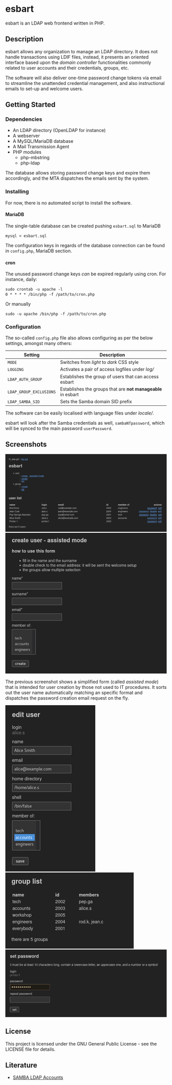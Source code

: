 # esbart

esbart is an LDAP web frontend written in PHP.

## Description

esbart allows any organization to manage an LDAP directory. It does not handle transactions using LDIF files, instead, it presents an oriented interface based upon the *domain controller* functionalities commonly related to user accounts and their credentials, groups, etc.

The software will also deliver one-time password change tokens via email to streamline the unattended credential management, and also instructional emails to set-up and welcome users.

## Getting Started

### Dependencies

* An LDAP directory (OpenLDAP for instance)
* A webserver
* A MySQL/MariaDB database
* A Mail Transmission Agent
* PHP modules
	* php-mbstring
	* php-ldap
	
The database allows storing password change keys and expire them accordingly, and the MTA dispatches the emails sent by the system.

### Installing

For now, there is no automated script to install the software.

#### MariaDB

The single-table database can be created pushing `esbart.sql` to MariaDB

```
mysql < esbart.sql
```

The configuration keys in regards of the database connection can be found in `config.php`, MariaDB section.

#### cron

The unused password change keys *can* be expired regularly using cron. For instance, daily:

```
sudo crontab -u apache -l
0 * * * * /bin/php -f /path/to/cron.php
```

Or manually

```
sudo -u apache /bin/php -f /path/to/cron.php
```

### Configuration

The so-called `config.php` file also allows configuring as per the below settings, amongst many others:

| Setting | Description |
| - | - |
| `MODE` | Switches from *light* to *dark* CSS style |
| `LOGGING` | Activates a pair of access logfiles under *log/* |
| `LDAP_AUTH_GROUP` | Establishes the group of users that can access esbart |
| `LDAP_GROUP_EXCLUSIONS` | Establishes the groups that are **not manageable** in esbart |
| `LDAP_SAMBA_SID` | Sets the Samba domain SID prefix |

The software can be easily localised with language files under *locale/*.

esbart will look after the Samba credentials as well, `sambaNTpassword`, which will be synced to the main password `userPassword`.

## Screenshots

![User list](/screenshots/list-user.png?raw=true "User list")
![Create user - assisted mode](/screenshots/add-user-assisted.png?raw=true "Create user - assisted mode")

The previous screenshot shows a simplified form (called *assisted mode*) that is intended for user creation by those not used to IT procedures. It sorts out the user name automatically matching an specific format and dispatches the password creation email request on the fly.

![Edit user](/screenshots/edit.png?raw=true "Edit user")
![Group list](/screenshots/list-group.png?raw=true "Group list")
![Set password](/screenshots/password.png?raw=true "Set password")

## License

This project is licensed under the GNU General Public License - see the LICENSE file for details.

## Literature

* [SAMBA LDAP Accounts](http://pig.made-it.com/samba-accounts.html)
